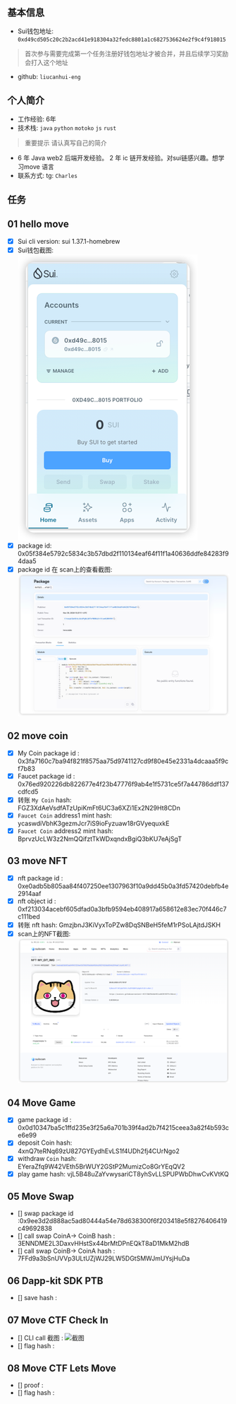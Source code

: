 ## 基本信息
- Sui钱包地址: `0xd49cd505c20c2b2acd41e918304a32fedc8801a1c6827536624e2f9c4f918015`
> 首次参与需要完成第一个任务注册好钱包地址才被合并，并且后续学习奖励会打入这个地址
- github: `liucanhui-eng`

## 个人简介
- 工作经验: 6年
- 技术栈: `java` `python` `motoko` `js` `rust`
> 重要提示 请认真写自己的简介
- 6 年 Java web2 后端开发经验。 2 年 ic 链开发经验。对sui链感兴趣。想学习move 语言
- 联系方式: tg: `Charles` 

## 任务

##   01 hello move  
- [x] Sui cli version: sui 1.37.1-homebrew
- [x] Sui钱包截图: ![Sui钱包截图](./images/sui_wallet.png)
- [x] package id: 0x05f384e5792c5834c3b57dbd2f110134eaf64f11f1a40636ddfe84283f94daa5
- [x] package id 在 scan上的查看截图:![Scan截图](./images/package.png)

##   02 move coin
- [x] My Coin package id : 0x3fa7160c7ba94f821f8575aa75d9741127cd9f80e45e2331a4dcaaa5f9cf7b83
- [x] Faucet package id : 0x76ed920226db822677e4f23b47776f9ab4e1f5731ce5f7a44786ddf137cdfcd5
- [x] 转账 `My Coin` hash: FGZ3XdAeVsdfATzUpiKmFt6UC3a6XZi1Ex2N29Ht8CDn
- [x] `Faucet Coin` address1 mint hash: ycaswdiVbhK3gezmJcr7iS9ioFyzuaw18rGVyequxkE
- [x] `Faucet Coin` address2 mint hash: BprvzUcLW3z2NmQQifztTkWDxqndxBgiQ3bKU7eAjSgT

##   03 move NFT
- [x] nft package id : 0xe0adb5b805aa84f407250ee1307963f10a9dd45b0a3fd57420debfb4e2914aaf
- [x] nft object id : 0xf213034acebf605dfad0a3bfb9594eb408917a658612e83ec70f446c7c111bed
- [x] 转账 nft  hash: GmzjbnJ3KiVyxToPZw8DqSNBeH5feM1rPSoLAjtdJSKH
- [x] scan上的NFT截图:![Scan截图](./images/nft.png)

##   04 Move Game
- [x] game package id : 0x0d10347ba5c1ffd235e3f25a6a701b39f4ad2b7f4215ceea3a82f4b593ce6e99
- [x] deposit Coin hash: 4xnQ7teRNq69zU827GYEydhEvLS1f4UDh2fj4CUrNgo2
- [x] withdraw `Coin` hash: EYeraZfq9W42VEth5BrWUY2GStP2MumizCo8GrYEqQV2
- [x] play game hash: vjL5B48uZaYvwysariCT8yhSvLLSPUPWbDhwCvKVtKQ

##   05 Move Swap
- [] swap package id :0x9ee3d2d888ac5ad80444a54e78d638300f6f203418e5f8276406419c49692838
- [] call swap CoinA-> CoinB  hash : 3ENNDME2L3DaxvHHstSx44brMtDPnEQkT8aD1MkM2hdB
- [] call swap CoinB-> CoinA  hash : 7FFd9a3bSnUVVp3ULtUZjWJ29LW5DGtSMWJmUYsjHuDa

##   06 Dapp-kit SDK PTB
- [] save hash :

##   07 Move CTF Check In
- [] CLI call 截图 : ![截图](./images/你的图片地址)
- [] flag hash :

##   08 Move CTF Lets Move
- [] proof : 
- [] flag hash :
